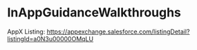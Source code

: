 # InAppGuidanceWalkthroughs
AppX Listing: https://appexchange.salesforce.com/listingDetail?listingId=a0N3u00000OMqLU
